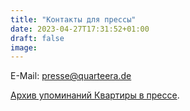 ```yaml
---
title: "Контакты для прессы"
date: 2023-04-27T17:31:52+01:00
draft: false
image:
---
```



E-Mail:  [presse@quarteera.de](mailto:presse@quarteera.de)

[Архив упоминаний Квартиры в прессе](/about/press/).